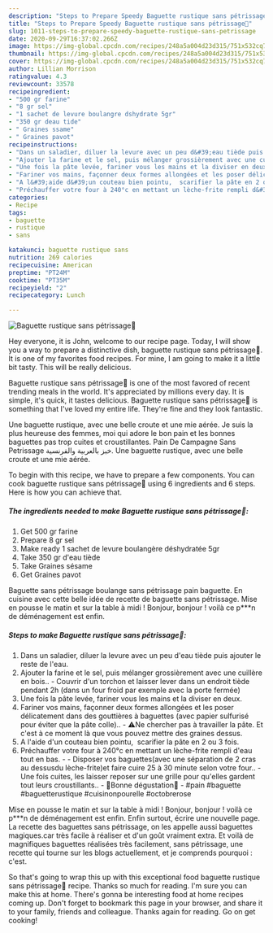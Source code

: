 ```yaml
---
description: "Steps to Prepare Speedy Baguette rustique sans pétrissage🥖"
title: "Steps to Prepare Speedy Baguette rustique sans pétrissage🥖"
slug: 1011-steps-to-prepare-speedy-baguette-rustique-sans-petrissage
date: 2020-09-29T16:37:02.266Z
image: https://img-global.cpcdn.com/recipes/248a5a004d23d315/751x532cq70/baguette-rustique-sans-petrissage🥖-photo-principale-de-la-recette.jpg
thumbnail: https://img-global.cpcdn.com/recipes/248a5a004d23d315/751x532cq70/baguette-rustique-sans-petrissage🥖-photo-principale-de-la-recette.jpg
cover: https://img-global.cpcdn.com/recipes/248a5a004d23d315/751x532cq70/baguette-rustique-sans-petrissage🥖-photo-principale-de-la-recette.jpg
author: Lillian Morrison
ratingvalue: 4.3
reviewcount: 33578
recipeingredient:
- "500 gr farine"
- "8 gr sel"
- "1 sachet de levure boulangre dshydrate 5gr"
- "350 gr deau tide"
- " Graines ssame"
- " Graines pavot"
recipeinstructions:
- "Dans un saladier, diluer la levure avec un peu d&#39;eau tiède puis ajouter le reste de l&#39;eau."
- "Ajouter la farine et le sel, puis mélanger grossièrement avec une cuillère en bois.. Couvrir d&#39;un torchon et laisser lever dans un endroit tiède pendant 2h (dans un four froid par exemple avec la porte fermée)"
- "Une fois la pâte levée, fariner vous les mains et la diviser en deux."
- "Fariner vos mains, façonner deux formes allongées et les poser délicatement dans des gouttières à baguettes (avec papier sulfurisé pour éviter que la pâte colle).. ⚠️Ne chercher pas à travailler la pâte. Et c&#39;est à ce moment là que vous pouvez mettre des graines dessus."
- "A l&#39;aide d&#39;un couteau bien pointu,  scarifier la pâte en 2 ou 3 fois."
- "Préchauffer votre four à 240°c en mettant un lèche-frite rempli d&#39;eau tout en bas.   Disposer vos baguettes(avec une séparation de 2 cras au dessusdu lèche-frite)et faire cuire 25 à 30 minute selon votre four.. Une fois cuites, les laisser reposer sur une grille pour qu&#39;elles gardent tout leurs croustillants.. 🌸Bonne dégustation🌸 #pain #baguette #baguetterustique #cuisinonpourelle #octobrerose"
categories:
- Recipe
tags:
- baguette
- rustique
- sans

katakunci: baguette rustique sans 
nutrition: 269 calories
recipecuisine: American
preptime: "PT24M"
cooktime: "PT35M"
recipeyield: "2"
recipecategory: Lunch

---
```



![Baguette rustique sans pétrissage🥖](https://img-global.cpcdn.com/recipes/248a5a004d23d315/751x532cq70/baguette-rustique-sans-petrissage🥖-photo-principale-de-la-recette.jpg)

Hey everyone, it is John, welcome to our recipe page. Today, I will show you a way to prepare a distinctive dish, baguette rustique sans pétrissage🥖. It is one of my favorites food recipes. For mine, I am going to make it a little bit tasty. This will be really delicious.

Baguette rustique sans pétrissage🥖 is one of the most favored of recent trending meals in the world. It's appreciated by millions every day. It is simple, it's quick, it tastes delicious. Baguette rustique sans pétrissage🥖 is something that I've loved my entire life. They're fine and they look fantastic.

Une baguette rustique, avec une belle croute et une mie aérée. Je suis la plus heureuse des femmes, moi qui adore le bon pain et les bonnes baguettes pas trop cuites et croustillantes. Pain De Campagne Sans Petrissage خبز بالعربية والفرنسية. Une baguette rustique, avec une belle croute et une mie aérée.


To begin with this recipe, we have to prepare a few components. You can cook baguette rustique sans pétrissage🥖 using 6 ingredients and 6 steps. Here is how you can achieve that.

<!--inarticleads1-->

##### The ingredients needed to make Baguette rustique sans pétrissage🥖:

1. Get 500 gr farine
1. Prepare 8 gr sel
1. Make ready 1 sachet de levure boulangère déshydratée 5gr
1. Take 350 gr d&#39;eau tiède
1. Take  Graines sésame
1. Get  Graines pavot


Baguette sans pétrissage boulange sans pétrissage pain baguette. En cuisine avec cette belle idée de recette de baguette sans pétrissage. Mise en pousse le matin et sur la table à midi ! Bonjour, bonjour ! voilà ce p***n de déménagement est enfin. 

<!--inarticleads2-->

##### Steps to make Baguette rustique sans pétrissage🥖:

1. Dans un saladier, diluer la levure avec un peu d&#39;eau tiède puis ajouter le reste de l&#39;eau.
1. Ajouter la farine et le sel, puis mélanger grossièrement avec une cuillère en bois.. - Couvrir d&#39;un torchon et laisser lever dans un endroit tiède pendant 2h (dans un four froid par exemple avec la porte fermée)
1. Une fois la pâte levée, fariner vous les mains et la diviser en deux.
1. Fariner vos mains, façonner deux formes allongées et les poser délicatement dans des gouttières à baguettes (avec papier sulfurisé pour éviter que la pâte colle).. - ⚠️Ne chercher pas à travailler la pâte. Et c&#39;est à ce moment là que vous pouvez mettre des graines dessus.
1. A l&#39;aide d&#39;un couteau bien pointu,  scarifier la pâte en 2 ou 3 fois.
1. Préchauffer votre four à 240°c en mettant un lèche-frite rempli d&#39;eau tout en bas.  -  - Disposer vos baguettes(avec une séparation de 2 cras au dessusdu lèche-frite)et faire cuire 25 à 30 minute selon votre four.. - Une fois cuites, les laisser reposer sur une grille pour qu&#39;elles gardent tout leurs croustillants.. - 🌸Bonne dégustation🌸 - #pain #baguette #baguetterustique #cuisinonpourelle #octobrerose


Mise en pousse le matin et sur la table à midi ! Bonjour, bonjour ! voilà ce p***n de déménagement est enfin. Enfin surtout, écrire une nouvelle page. La recette des baguettes sans pétrissage, on les appelle aussi baguettes magiques.car très facile à réaliser et d&#39;un goût vraiment extra. Et voilà de magnifiques baguettes réalisées très facilement, sans pétrissage, une recette qui tourne sur les blogs actuellement, et je comprends pourquoi : c&#39;est. 

So that's going to wrap this up with this exceptional food baguette rustique sans pétrissage🥖 recipe. Thanks so much for reading. I'm sure you can make this at home. There's gonna be interesting food at home recipes coming up. Don't forget to bookmark this page in your browser, and share it to your family, friends and colleague. Thanks again for reading. Go on get cooking!
